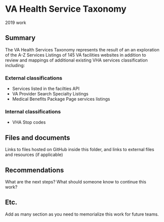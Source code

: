 # VA Health Service Taxonomy
2019 work

## Summary
The VA Health Services Taxonomy represents the result of an an exploration of the A-Z Services Listings of 145 VA facilities websites in addition to review and mappings of additional existing VHA services classification including:

### External classifications
- Services listed in the facilties API
- VA Provider Search Specialty Listings
- Medical Benefits Package Page services listings 

### Internal classifications
- VHA Stop codes

## Files and documents
Links to files hosted on GitHub inside this folder, and links to external files and resources (if applicable)

## Recommendations
What are the next steps? What should someone know to continue this work?

## Etc.
Add as many section as you need to memorialize this work for future teams.
